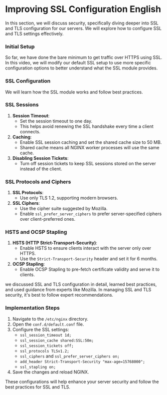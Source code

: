 # Improving SSL Configuration English

In this section, we will discuss security, specifically diving deeper into SSL and TLS configuration for our servers. We will explore how to configure SSL and TLS settings effectively.

### Initial Setup

So far, we have done the bare minimum to get traffic over HTTPS using SSL. In this video, we will modify our default SSL setup to use more specific configuration options to better understand what the SSL module provides.

### SSL Configuration

We will learn how the SSL module works and follow best practices.

### SSL Sessions

1. **Session Timeout**:
    - Set the session timeout to one day.
    - This helps avoid renewing the SSL handshake every time a client connects.
2. **Caching**:
    - Enable SSL session caching and set the shared cache size to 50 MB.
    - Shared cache means all NGINX worker processes will use the same cache.
3. **Disabling Session Tickets**:
    - Turn off session tickets to keep SSL sessions stored on the server instead of the client.

### SSL Protocols and Ciphers

1. **SSL Protocols**:
    - Use only TLS 1.2, supporting modern browsers.
2. **SSL Ciphers**:
    - Use the cipher suite suggested by Mozilla.
    - Enable `ssl_prefer_server_ciphers` to prefer server-specified ciphers over client-preferred ones.

### HSTS and OCSP Stapling

1. **HSTS (HTTP Strict-Transport-Security)**:
    - Enable HSTS to ensure clients interact with the server only over HTTPS.
    - Use the `Strict-Transport-Security` header and set it for 6 months.
2. **OCSP Stapling**:
    - Enable OCSP Stapling to pre-fetch certificate validity and serve it to clients.

we discussed SSL and TLS configuration in detail, learned best practices, and used guidance from experts like Mozilla. In managing SSL and TLS security, it's best to follow expert recommendations.

### Implementation Steps

1. Navigate to the `/etc/nginx` directory.
2. Open the `conf.d/default.conf` file.
3. Configure the SSL settings:
    - `ssl_session_timeout 1d;`
    - `ssl_session_cache shared:SSL:50m;`
    - `ssl_session_tickets off;`
    - `ssl_protocols TLSv1.2;`
    - `ssl_ciphers` and `ssl_prefer_server_ciphers on;`
    - `add_header Strict-Transport-Security "max-age=15768000";`
    - `ssl_stapling on;`
4. Save the changes and reload NGINX.

These configurations will help enhance your server security and follow the best practices for SSL and TLS.